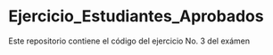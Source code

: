 # Ejercicio_Estudiantes_Aprobados
 Este repositorio contiene el código del ejercicio No. 3 del exámen

